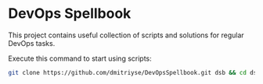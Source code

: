 # DevOps Spellbook
This project contains useful collection of scripts and solutions for regular DevOps tasks.

Execute this command to start using scripts:
```bash
git clone https://github.com/dmitriyse/DevOpsSpellbook.git dsb && cd dsb
```
